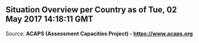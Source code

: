 ## Situation Overview per Country as of Tue, 02 May 2017 14:18:11 GMT

Source: **ACAPS (Assessment Capacities Project) - https://www.acaps.org**